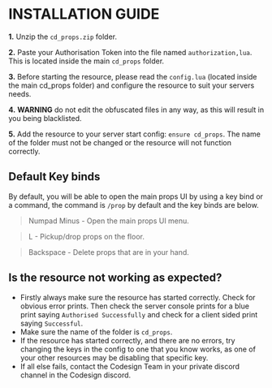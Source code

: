
# INSTALLATION GUIDE
**1.** Unzip the `cd_props.zip` folder.

**2.** Paste your Authorisation Token into the file named `authorization,lua`. This is located inside the main `cd_props` folder.

 **3.** Before starting the resource, please read the `config.lua` (located inside the main cd_props folder) and  configure the resource to suit your servers needs.
 
 **4.** **WARNING** do not edit the obfuscated files in any way, as this will result in you being blacklisted.
 
 **5.** Add the resource to your server start config: `ensure cd_props`. The name of the folder must not be changed or the resource will not function correctly.

## Default Key binds
By default, you will be able to open the main props UI by using a key bind or a command, the command is `/prop` by default and the key binds are below.
> Numpad Minus - Open the main props UI menu.

> L - Pickup/drop props on the floor.

> Backspace - Delete props that are in your hand.

## Is the resource not working as expected?
 - Firstly always make sure the resource has started correctly. Check for obvious error prints. Then check the server console prints for a blue print saying `Authorised Successfully` and check for a client sided print saying `Successful`.
 - Make sure the name of the folder is `cd_props`.
 - If the resource has started correctly, and there are no errors, try changing the keys in the config to one that you know works, as one of your other resources may be disabling that specific key.
 - If all else fails, contact the Codesign Team in your private discord channel in the Codesign discord.
